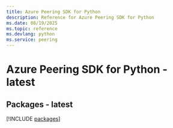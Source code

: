 ```yaml
---
title: Azure Peering SDK for Python
description: Reference for Azure Peering SDK for Python
ms.date: 08/19/2025
ms.topic: reference
ms.devlang: python
ms.service: peering
---
```

# Azure Peering SDK for Python - latest
## Packages - latest
[!INCLUDE [packages](peering-index.md)]